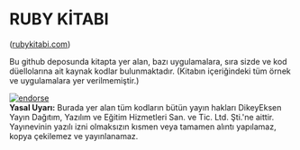 # RUBY KİTABI 
([rubykitabi.com](http://www.rubykitabi.com))


Bu github deposunda kitapta yer alan, bazı uygulamalara, sıra sizde ve kod düellolarına ait kaynak kodlar bulunmaktadır. (Kitabın içeriğindeki tüm örnek ve uygulamalara yer verilmemiştir.)

  
  [![endorse](https://api.coderwall.com/sbagdat/endorsecount.png)](https://coderwall.com/sbagdat)     
**Yasal Uyarı:** Burada yer alan tüm kodların bütün yayın hakları DikeyEksen Yayın Dağıtım, Yazılım ve Eğitim Hizmetleri San. ve Tic. Ltd. Şti.'ne aittir. Yayınevinin yazılı izni olmaksızın kısmen veya tamamen alıntı yapılamaz, kopya çekilemez ve yayınlanamaz.
